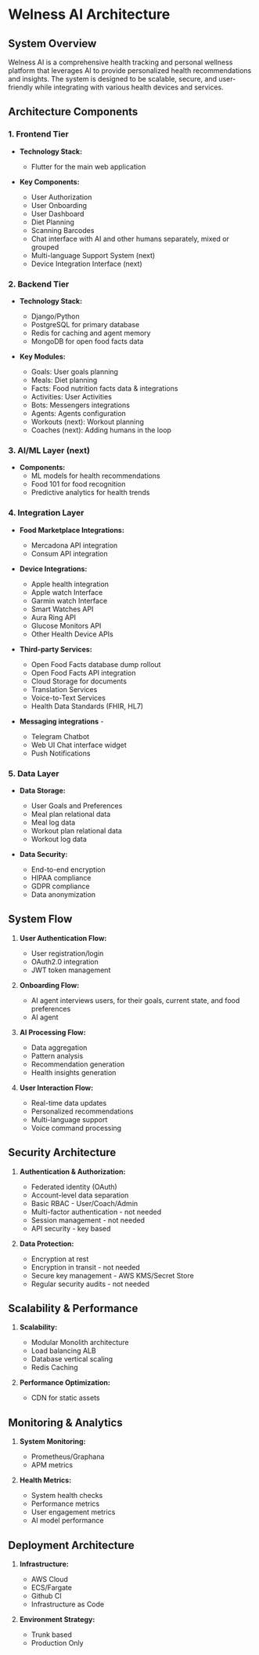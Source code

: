 # Welness AI Architecture

## System Overview

Welness AI is a comprehensive health tracking and personal wellness platform that leverages AI to provide personalized health recommendations and insights. The system is designed to be scalable, secure, and user-friendly while integrating with various health devices and services.

## Architecture Components

### 1. Frontend Tier
- **Technology Stack:**
  - Flutter for the main web application
 
- **Key Components:**
  - User Authorization
  - User Onboarding
  - User Dashboard
  - Diet Planning
  - Scanning Barcodes
  - Chat interface with AI and other humans separately, mixed or grouped
  - Multi-language Support System (next)
  - Device Integration Interface (next)
  
### 2. Backend Tier
- **Technology Stack:**
  - Django/Python
  - PostgreSQL for primary database
  - Redis for caching and agent memory
  - MongoDB for open food facts data

- **Key Modules:**
  - Goals: User goals planning
  - Meals: Diet planning
  - Facts: Food nutrition facts data & integrations
  - Activities: User Activities
  - Bots: Messengers integrations
  - Agents: Agents configuration
  - Workouts (next): Workout planning
  - Coaches (next): Adding humans in the loop

### 3. AI/ML Layer (next)
- **Components:**
  - ML models for health recommendations
  - Food 101 for food recognition
  - Predictive analytics for health trends

### 4. Integration Layer
- **Food Marketplace Integrations:**
  - Mercadona API integration
  - Consum API integration

- **Device Integrations:**
  - Apple health integration
  - Apple watch Interface
  - Garmin watch Interface
  - Smart Watches API
  - Aura Ring API
  - Glucose Monitors API
  - Other Health Device APIs

- **Third-party Services:**
  - Open Food Facts database dump rollout
  - Open Food Facts API integration
  - Cloud Storage for documents
  - Translation Services
  - Voice-to-Text Services
  - Health Data Standards (FHIR, HL7)

- **Messaging integrations** -
  - Telegram Chatbot
  - Web UI Chat interface widget
  - Push Notifications

### 5. Data Layer
- **Data Storage:**
  - User Goals and Preferences
  - Meal plan relational data
  - Meal log data
  - Workout plan relational data
  - Workout log data

- **Data Security:**
  - End-to-end encryption
  - HIPAA compliance
  - GDPR compliance
  - Data anonymization

## System Flow

1. **User Authentication Flow:**
   - User registration/login
   - OAuth2.0 integration
   - JWT token management

2. **Onboarding Flow:**
   - AI agent interviews users, for their goals, current state, and food preferences
   - AI agent


3. **AI Processing Flow:**
   - Data aggregation
   - Pattern analysis
   - Recommendation generation
   - Health insights generation

4. **User Interaction Flow:**
   - Real-time data updates
   - Personalized recommendations
   - Multi-language support
   - Voice command processing

## Security Architecture

1. **Authentication & Authorization:**
   - Federated identity (OAuth)
   - Account-level data separation
   - Basic RBAC - User/Coach/Admin
   - Multi-factor authentication - not needed
   - Session management - not needed
   - API security - key based

2. **Data Protection:**
   - Encryption at rest
   - Encryption in transit - not needed
   - Secure key management - AWS KMS/Secret Store
   - Regular security audits - not needed

## Scalability & Performance

1. **Scalability:**
   - Modular Monolith architecture
   - Load balancing ALB
   - Database vertical scaling
   - Redis Caching

2. **Performance Optimization:**
   - CDN for static assets

## Monitoring & Analytics

1. **System Monitoring:**
   - Prometheus/Graphana
   - APM metrics

2. **Health Metrics:**
   - System health checks
   - Performance metrics
   - User engagement metrics
   - AI model performance

## Deployment Architecture

1. **Infrastructure:**
   - AWS Cloud
   - ECS/Fargate
   - Github CI
   - Infrastructure as Code

2. **Environment Strategy:**
   - Trunk based
   - Production Only
